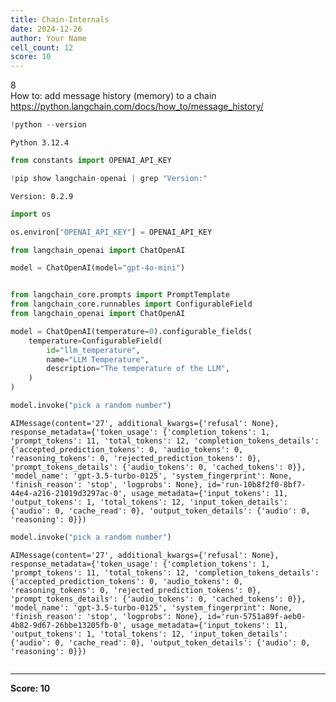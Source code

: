 ```yaml
---
title: Chain-Internals
date: 2024-12-26
author: Your Name
cell_count: 12
score: 10
---
```


8
<br>How to: add message history (memory) to a chain
<br>https://python.langchain.com/docs/how_to/message_history/


```python
!python --version
```

    Python 3.12.4



```python
from constants import OPENAI_API_KEY
```


```python
!pip show langchain-openai | grep "Version:"
```

    Version: 0.2.9



```python
import os
```


```python
os.environ["OPENAI_API_KEY"] = OPENAI_API_KEY
```


```python
from langchain_openai import ChatOpenAI

model = ChatOpenAI(model="gpt-4o-mini")
```


```python

```


```python
from langchain_core.prompts import PromptTemplate
from langchain_core.runnables import ConfigurableField
from langchain_openai import ChatOpenAI

model = ChatOpenAI(temperature=0).configurable_fields(
    temperature=ConfigurableField(
        id="llm_temperature",
        name="LLM Temperature",
        description="The temperature of the LLM",
    )
)
```


```python
model.invoke("pick a random number")
```




    AIMessage(content='27', additional_kwargs={'refusal': None}, response_metadata={'token_usage': {'completion_tokens': 1, 'prompt_tokens': 11, 'total_tokens': 12, 'completion_tokens_details': {'accepted_prediction_tokens': 0, 'audio_tokens': 0, 'reasoning_tokens': 0, 'rejected_prediction_tokens': 0}, 'prompt_tokens_details': {'audio_tokens': 0, 'cached_tokens': 0}}, 'model_name': 'gpt-3.5-turbo-0125', 'system_fingerprint': None, 'finish_reason': 'stop', 'logprobs': None}, id='run-10b8f2f0-8bf7-44e4-a216-21019d3297ac-0', usage_metadata={'input_tokens': 11, 'output_tokens': 1, 'total_tokens': 12, 'input_token_details': {'audio': 0, 'cache_read': 0}, 'output_token_details': {'audio': 0, 'reasoning': 0}})




```python
model.invoke("pick a random number")
```




    AIMessage(content='27', additional_kwargs={'refusal': None}, response_metadata={'token_usage': {'completion_tokens': 1, 'prompt_tokens': 11, 'total_tokens': 12, 'completion_tokens_details': {'accepted_prediction_tokens': 0, 'audio_tokens': 0, 'reasoning_tokens': 0, 'rejected_prediction_tokens': 0}, 'prompt_tokens_details': {'audio_tokens': 0, 'cached_tokens': 0}}, 'model_name': 'gpt-3.5-turbo-0125', 'system_fingerprint': None, 'finish_reason': 'stop', 'logprobs': None}, id='run-5751a89f-aeb0-4b82-9d67-26bbe13205fb-0', usage_metadata={'input_tokens': 11, 'output_tokens': 1, 'total_tokens': 12, 'input_token_details': {'audio': 0, 'cache_read': 0}, 'output_token_details': {'audio': 0, 'reasoning': 0}})




```python

```


---
**Score: 10**